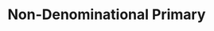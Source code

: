 ---
schema: default
title: Non-Denominational Primary
organization: Renfrewshire Council
notes: Education
resources:

  - name: Non-Denominational Primary FEATURE LAYER
  - url: 
  - format: FEATURE LAYER

license: 
category:

  - Education

  - Open Data

  - School

  - Nursery

  - ASN

  - Learning

  - Catchment Areas


  - 

maintainer: Tim Wisniewski
maintainer_email: tim@timwis.com
---